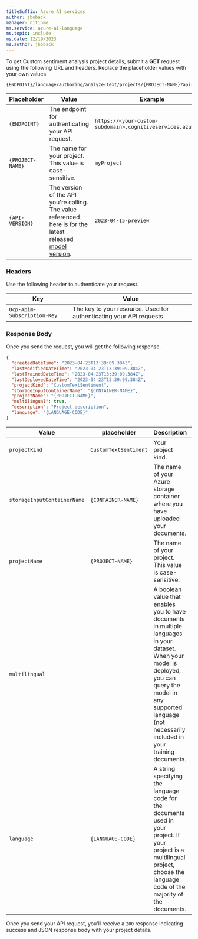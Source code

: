```yaml
---
titleSuffix: Azure AI services
author: jboback
manager: nitinme
ms.service: azure-ai-language
ms.topic: include
ms.date: 12/19/2023
ms.author: jboback
---
```



To get Custom sentiment analysis project details, submit a **GET** request using the following URL and headers. Replace the placeholder values with your own values.   

```rest
{ENDPOINT}/language/authoring/analyze-text/projects/{PROJECT-NAME}?api-version={API-VERSION}
```

|Placeholder  |Value  | Example |
|---------|---------|---------|
|`{ENDPOINT}`     | The endpoint for authenticating your API request.   | `https://<your-custom-subdomain>.cognitiveservices.azure.com` |
|`{PROJECT-NAME}`     | The name for your project. This value is case-sensitive.  | `myProject` |
|`{API-VERSION}`     | The version of the API you're calling. The value referenced here is for the latest released [model version](../../../../concepts/model-lifecycle.md#choose-the-model-version-used-on-your-data). | `2023-04-15-preview` |

### Headers

Use the following header to authenticate your request. 

|Key|Value|
|--|--|
|`Ocp-Apim-Subscription-Key`| The key to your resource. Used for authenticating your API requests.|

### Response Body

Once you send the request, you will get the following response. 
```json
{
  "createdDateTime": "2023-04-23T13:39:09.384Z",
  "lastModifiedDateTime": "2023-04-23T13:39:09.384Z",
  "lastTrainedDateTime": "2023-04-23T13:39:09.384Z",
  "lastDeployedDateTime": "2023-04-23T13:39:09.384Z",
  "projectKind": "CustomTextSentiment",
  "storageInputContainerName": "{CONTAINER-NAME}",
  "projectName": "{PROJECT-NAME}",
  "multilingual": true,
  "description": "Project description",
  "language": "{LANGUAGE-CODE}"
}
```

|Value | placeholder  | Description | Example |
|---------|---------|---------|---------|
| `projectKind` | `CustomTextSentiment` | Your project kind. | `CustomTextSentiment` |
| `storageInputContainerName` | `{CONTAINER-NAME}` | The name of your Azure storage container where you have uploaded your documents.   | `myContainer` |
| `projectName` | `{PROJECT-NAME}` | The name of your project. This value is case-sensitive. | `myProject` |
| `multilingual` | | A boolean value that enables you to have documents in multiple languages in your dataset. When your model is deployed, you can query the model in any supported language (not necessarily included in your training documents. <!--For more information on multilingual support, see [language support](../../language-support.md#multi-lingual-option).-->  | `true`|
| `language` | `{LANGUAGE-CODE}` |  A string specifying the language code for the documents used in your project. If your project is a multilingual project, choose the language code of the majority of the documents. <!--See [language support](../../language-support.md) to learn more about supported language codes.--> |`en-us`|

Once you send your API request, you'll receive a `200` response indicating success and JSON response body with your project details.
